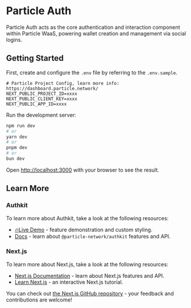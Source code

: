 # Particle Auth

Particle Auth acts as the core authentication and interaction component within Particle WaaS, powering wallet creation and management via social logins.

## Getting Started

First, create and configure the `.env` file by referring to the `.env.sample`.

```
# Particle Project Config, learn more info:  https://dashboard.particle.network/
NEXT_PUBLIC_PROJECT_ID=xxxx
NEXT_PUBLIC_CLIENT_KEY=xxxx
NEXT_PUBLIC_APP_ID=xxxx
```

Run the development server:

```bash
npm run dev
# or
yarn dev
# or
pnpm dev
# or
bun dev
```

Open [http://localhost:3000](http://localhost:3000) with your browser to see the result.

## Learn More

### Authkit

To learn more about Authkit, take a look at the following resources:

- [🔥Live Demo](https://auth-demo.particle.netwok) - feature demonstration and custom styling.
- [Docs](https://developers.particle.network/api-reference/auth/desktop-sdks/web) - learn about `@particle-network/authkit` features and API.

### Next.js

To learn more about Next.js, take a look at the following resources:

- [Next.js Documentation](https://nextjs.org/docs) - learn about Next.js features and API.
- [Learn Next.js](https://nextjs.org/learn) - an interactive Next.js tutorial.

You can check out [the Next.js GitHub repository](https://github.com/vercel/next.js/) - your feedback and contributions are welcome!
